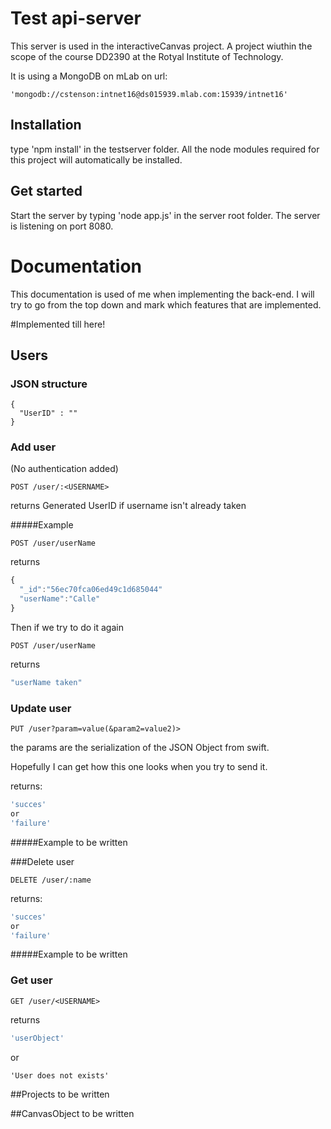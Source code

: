 # Test api-server

This server is used in the interactiveCanvas project. A project wiuthin the scope of the course DD2390 at the Rotyal Institute of Technology.

It is using a MongoDB on mLab on url:
```
'mongodb://cstenson:intnet16@ds015939.mlab.com:15939/intnet16'
```

## Installation

type 'npm install' in the testserver folder. All the node modules required for this project will automatically be installed.

## Get started
Start the server by typing 'node app.js' in the server root folder. The server is listening on port 8080.

# Documentation

This documentation is used of me when implementing the back-end. I will try to go from the top down and mark which features that are implemented.

#Implemented till here!

## Users

### JSON structure

```
{
  "UserID" : ""
}
```

### Add user
(No authentication added)

```
POST /user/:<USERNAME>
```
returns Generated UserID if username isn't already taken

#####Example 

```
POST /user/userName
```
returns
```javascript
{
  "_id":"56ec70fca06ed49c1d685044"
  "userName":"Calle"
}
```
Then if we try to do it again
```
POST /user/userName
```
returns
```javascript
"userName taken"
```

### Update user
```
PUT /user?param=value(&param2=value2)>
```
the params are the serialization of the JSON Object from swift. 

Hopefully I can get how this one looks when you try to send it.

returns:
```javascript
'succes'
or
'failure'
```
#####Example
to be written

###Delete user
```
DELETE /user/:name
```
returns:
```javascript
'succes'
or
'failure'
```
#####Example
to be written

### Get user
```
GET /user/<USERNAME>
```
returns
```javascript
'userObject'
```
or
```
'User does not exists'
```

##Projects
to be written

##CanvasObject
to be written

